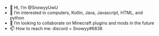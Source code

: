 - 👋 Hi, I’m @SnowyyUwU
- 👀 I’m interested in computers, Kotlin, Java, Javascript, HTML, and python
- 💞️ I’m looking to collaborate on Minecraft plugins and mods in the future
- 📫 How to reach me: discord = Snowyy#6838

<!---
SnowyyUwU/SnowyyUwU is a ✨ special ✨ repository because its `README.md` (this file) appears on your GitHub profile.
You can click the Preview link to take a look at your changes.
--->
